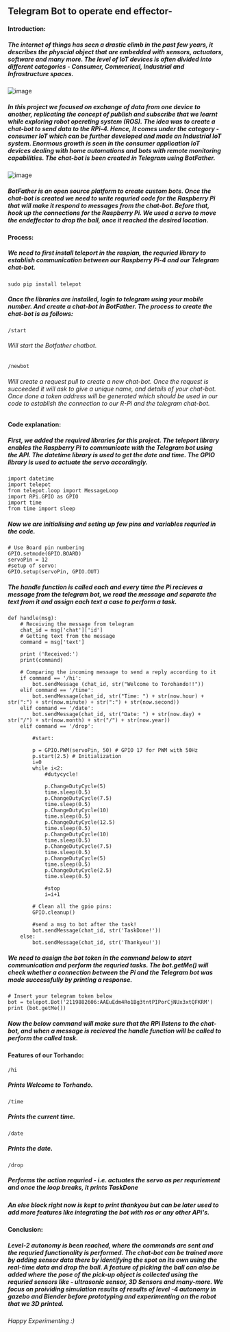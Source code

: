 ## Telegram Bot to operate end effector-

#### Introduction:

##### The internet of things has seen a drastic climb in the past few years, it describes the physcial object that are embedded with sensors, actuators, software and many more. The level of IoT devices is often divided into different categories - Consumer, Commerical, Industrial and Infrastructure spaces.

![image](https://user-images.githubusercontent.com/69350191/143548231-d8170395-8644-43ed-b8b1-6ab8643b1abf.png)

##### In this project we focused on exchange of data from one device to another, replicating the concept of publish and subscribe that we learnt while exploring robot opereting system (ROS). The idea was to create a chat-bot to send data to the RPi-4. Hence, It comes under the category - consumer IoT which can be further developed and made an Industrial IoT system. Enormous growth is seen in the consumer application IoT devices dealing with home automations and bots with remote monitoring capabilities. The chat-bot is been created in Telegram using BotFather. 

![image](https://user-images.githubusercontent.com/69350191/143550061-74d4d42c-ca34-49c8-9920-3cc2565f6499.png)

##### BotFather is an open source platform to create custom bots. Once the chat-bot is created we need to write requried code for the Raspberry Pi that will make it respond to messages from the chat-bot. Before that, hook up the connections for the Raspberry Pi. We used a servo to move the endeffector to drop the ball, once it reached the desired location.

#### Process:

##### We need to first install teleport in the raspian, the requried library to establish communication between our Raspberry Pi-4 and our Telegram chat-bot. 

```
sudo pip install telepot
```

##### Once the libraries are installed, login to telegram using your mobile number. And create a chat-bot in BotFather. The process to create the chat-bot is as follows:

```
/start
```
###### Will start the Botfather chatbot.

```
/newbot
```
###### Will create a request pull to create a new chat-bot. Once the request is succeeded it will ask to give a unique name, and details of your chat-bot. Once done a token address will be generated which should be used in our code to establish the connection to our R-Pi and the telegram chat-bot.

#### Code explanation:

##### First, we added the required libraries for this project. The teleport library enables the Raspberry Pi to communicate with the Telegram bot using the API. The datetime library is used to get the date and time. The GPIO library is used to actuate the servo accordingly. 

```
import datetime  
import telepot   
from telepot.loop import MessageLoop    
import RPi.GPIO as GPIO
import time
from time import sleep
```

##### Now we are initialising and seting up few pins and variables requried in the code.

```
# Use Board pin numbering
GPIO.setmode(GPIO.BOARD)      
servoPin = 12
#setup of servo:
GPIO.setup(servoPin, GPIO.OUT)
```
##### The handle function is called each and every time the Pi recieves a message from the telegram bot, we read the message and separate the text from it and assign each text a case to perform a task.

```
def handle(msg):
    # Receiving the message from telegram
    chat_id = msg['chat']['id'] 
    # Getting text from the message
    command = msg['text']   

    print ('Received:')
    print(command)

    # Comparing the incoming message to send a reply according to it
    if command == '/hi':
        bot.sendMessage (chat_id, str("Welcome to Torohando!!"))
    elif command == '/time':
        bot.sendMessage(chat_id, str("Time: ") + str(now.hour) + str(":") + str(now.minute) + str(":") + str(now.second))
    elif command == '/date':
        bot.sendMessage(chat_id, str("Date: ") + str(now.day) + str("/") + str(now.month) + str("/") + str(now.year))
    elif command == '/drop':
    
        #start:
        
        p = GPIO.PWM(servoPin, 50) # GPIO 17 for PWM with 50Hz
        p.start(2.5) # Initialization
        i=0
        while i<2:
            #dutycycle!
    
            p.ChangeDutyCycle(5)
            time.sleep(0.5)
            p.ChangeDutyCycle(7.5)
            time.sleep(0.5)
            p.ChangeDutyCycle(10)
            time.sleep(0.5)
            p.ChangeDutyCycle(12.5)
            time.sleep(0.5)
            p.ChangeDutyCycle(10)
            time.sleep(0.5)
            p.ChangeDutyCycle(7.5)
            time.sleep(0.5)
            p.ChangeDutyCycle(5)
            time.sleep(0.5)
            p.ChangeDutyCycle(2.5)
            time.sleep(0.5)
            
            #stop
            i=i+1
        
        # Clean all the gpio pins:
        GPIO.cleanup()
        
        #send a msg to bot after the task!
        bot.sendMessage(chat_id, str('TaskDone!'))        
    else:
        bot.sendMessage(chat_id, str('Thankyou!'))
```
##### We need to assign the bot token in the command below to start communication and perform the requried tasks. The bot.getMe() will check whether a connection between the Pi and the Telegram bot was made successfully by printing a response.

```
# Insert your telegram token below
bot = telepot.Bot('2119882606:AAEuEdm4Ro1Bg3tntPIPorCjNUx3xtQFKRM')
print (bot.getMe())
```

##### Now the below command will make sure that the RPi listens to the chat-bot, and when a message is recieved the handle function will be called to perform the called task.


#### Features of our Torhando:

```
/hi
```
##### Prints Welcome to Torhando.

```
/time
```
##### Prints the current time.

```
/date
```
##### Prints the date.

```
/drop
```
##### Performs the action requried - i.e. actuates the servo as per requriement and once the loop breaks, it prints TaskDone

##### An else block right now is kept to print thankyou but can be later used to add more features like integrating the bot with ros or any other APi's.

#### Conclusion:

##### Level-2 autonomy is been reached, where the commands are sent and the requried functionality is performed. The chat-bot can be trained more by adding sensor data there by identifying the spot on its own using the real-time data and drop the ball. A feature of picking the ball can also be added where the pose of the pick-up object is collected using the requried sensors like - ultrasonic sensor, 3D Sensors and many-more. We focus on proividing simulation results of results of level -4 autonomy in gazebo and Blender before prototyping and experimenting on the robot that we 3D printed.

###### Happy Experimenting :)
